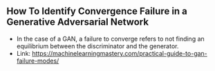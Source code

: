 ## How To Identify Convergence Failure in a Generative Adversarial Network

* In the case of a GAN, a failure to converge refers to not finding an equilibrium between the discriminator and the generator.
* Link: https://machinelearningmastery.com/practical-guide-to-gan-failure-modes/
